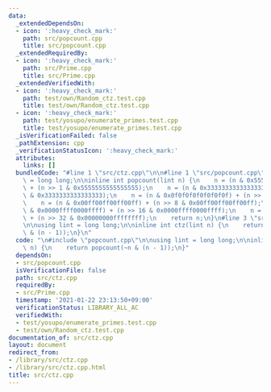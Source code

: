 ```yaml
---
data:
  _extendedDependsOn:
  - icon: ':heavy_check_mark:'
    path: src/popcount.cpp
    title: src/popcount.cpp
  _extendedRequiredBy:
  - icon: ':heavy_check_mark:'
    path: src/Prime.cpp
    title: src/Prime.cpp
  _extendedVerifiedWith:
  - icon: ':heavy_check_mark:'
    path: test/own/Random_ctz.test.cpp
    title: test/own/Random_ctz.test.cpp
  - icon: ':heavy_check_mark:'
    path: test/yosupo/enumerate_primes.test.cpp
    title: test/yosupo/enumerate_primes.test.cpp
  _isVerificationFailed: false
  _pathExtension: cpp
  _verificationStatusIcon: ':heavy_check_mark:'
  attributes:
    links: []
  bundledCode: "#line 1 \"src/ctz.cpp\"\n\n#line 1 \"src/popcount.cpp\"\n\nusing lint\
    \ = long long;\n\ninline int popcount(lint n) {\n    n = (n & 0x5555555555555555)\
    \ + (n >> 1 & 0x5555555555555555);\n    n = (n & 0x3333333333333333) + (n >> 2\
    \ & 0x3333333333333333);\n    n = (n & 0x0f0f0f0f0f0f0f0f) + (n >> 4 & 0x0f0f0f0f0f0f0f0f);\n\
    \    n = (n & 0x00ff00ff00ff00ff) + (n >> 8 & 0x00ff00ff00ff00ff);\n    n = (n\
    \ & 0x0000ffff0000ffff) + (n >> 16 & 0x0000ffff0000ffff);\n    n = (n & 0x00000000ffffffff)\
    \ + (n >> 32 & 0x00000000ffffffff);\n    return n;\n}\n#line 3 \"src/ctz.cpp\"\
    \n\nusing lint = long long;\n\ninline int ctz(lint n) {\n    return popcount(~n\
    \ & (n - 1));\n}\n"
  code: "\n#include \"popcount.cpp\"\n\nusing lint = long long;\n\ninline int ctz(lint\
    \ n) {\n    return popcount(~n & (n - 1));\n}"
  dependsOn:
  - src/popcount.cpp
  isVerificationFile: false
  path: src/ctz.cpp
  requiredBy:
  - src/Prime.cpp
  timestamp: '2021-01-22 23:13:50+09:00'
  verificationStatus: LIBRARY_ALL_AC
  verifiedWith:
  - test/yosupo/enumerate_primes.test.cpp
  - test/own/Random_ctz.test.cpp
documentation_of: src/ctz.cpp
layout: document
redirect_from:
- /library/src/ctz.cpp
- /library/src/ctz.cpp.html
title: src/ctz.cpp
---
```

